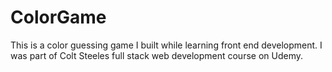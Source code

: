 # ColorGame
This is a color guessing game I built while learning front end development. I was part of Colt Steeles full stack web development course on Udemy.
